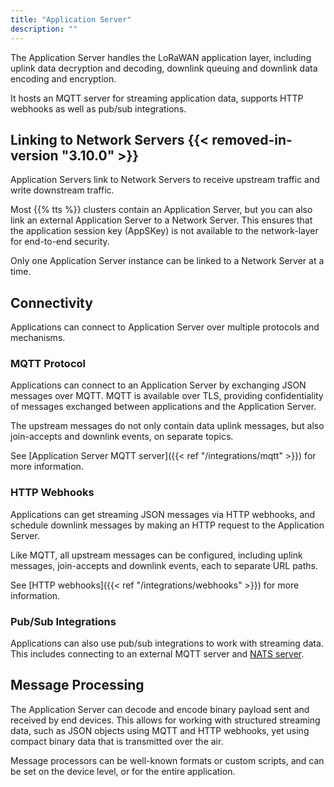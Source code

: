 ```yaml
---
title: "Application Server"
description: ""
---
```


The Application Server handles the LoRaWAN application layer, including uplink data decryption and decoding, downlink queuing and downlink data encoding and encryption.

It hosts an MQTT server for streaming application data, supports HTTP webhooks as well as pub/sub integrations.

<!--more-->

## Linking to Network Servers {{< removed-in-version "3.10.0" >}}

Application Servers link to Network Servers to receive upstream traffic and write downstream traffic.

Most {{% tts %}} clusters contain an Application Server, but you can also link an external Application Server to a Network Server. This ensures that the application session key (AppSKey) is not available to the network-layer for end-to-end security.

Only one Application Server instance can be linked to a Network Server at a time.

## Connectivity

Applications can connect to Application Server over multiple protocols and mechanisms.

### MQTT Protocol

Applications can connect to an Application Server by exchanging JSON messages over MQTT. MQTT is available over TLS, providing confidentiality of messages exchanged between applications and the Application Server.

The upstream messages do not only contain data uplink messages, but also join-accepts and downlink events, on separate topics.

See [Application Server MQTT server]({{< ref "/integrations/mqtt" >}}) for more information.

### HTTP Webhooks

Applications can get streaming JSON messages via HTTP webhooks, and schedule downlink messages by making an HTTP request to the Application Server.

Like MQTT, all upstream messages can be configured, including uplink messages, join-accepts and downlink events, each to separate URL paths.

See [HTTP webhooks]({{< ref "/integrations/webhooks" >}}) for more information.

### Pub/Sub Integrations

Applications can also use pub/sub integrations to work with streaming data. This includes connecting to an external MQTT server and [NATS server](https://www.nats.io).

## Message Processing

The Application Server can decode and encode binary payload sent and received by end devices. This allows for working with structured streaming data, such as JSON objects using MQTT and HTTP webhooks, yet using compact binary data that is transmitted over the air.

Message processors can be well-known formats or custom scripts, and can be set on the device level, or for the entire application.

